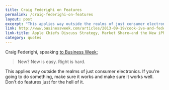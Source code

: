 ```yaml
---
title: Craig Federighi on Features
permalink: /craig-federighi-on-features
layout: post
excerpt: "This applies way outside the realms of just consumer electronics. If you're going to do something, make sure it works and make sure it works well. Don't do features just for the hell of it."
link: http://www.businessweek.com/articles/2013-09-19/cook-ive-and-federighi-on-the-new-iphone-and-apples-once-and-future-strategy
link-title: Apple Chiefs Discuss Strategy, Market Share—and the New iPhones
category: quotes
---
```


Craig Federighi, speaking [to Business Week:](http://www.businessweek.com/articles/2013-09-19/cook-ive-and-federighi-on-the-new-iphone-and-apples-once-and-future-strategy)

<blockquote class="feature">
	<p>New? New is easy. Right is hard.</p>
</blockquote>

This applies way outside the realms of just consumer electronics. If you're going to do something, make sure it works and make sure it works well. Don't do features just for the hell of it.